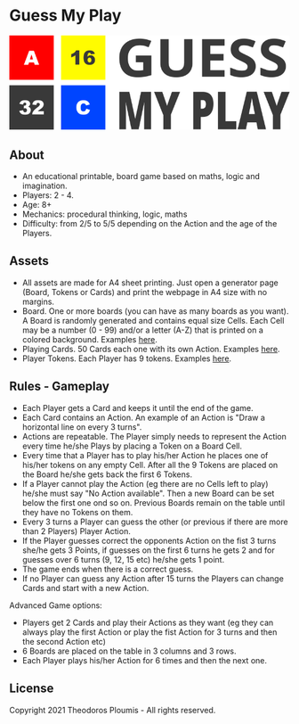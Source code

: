 # Guess My Play

![](assets/logo.svg)

## About
- An educational printable, board game based on maths, logic and imagination.
- Players: 2 \- 4.
- Age: 8+
- Mechanics: procedural thinking, logic, maths
- Difficulty: from 2/5 to 5/5 depending on the Action and the age of the Players.

## Assets
- All assets are made for A4 sheet printing. Just open a generator page (Board, Tokens or Cards) and print the webpage in A4 size with no margins.
- Board. One or more boards (you can have as many boards as you want). A Board is randomly generated and contains equal size Cells.
  Each Cell may be a number (0 \- 99) and/or a letter (A-Z) that is printed on a colored background. Examples [here](boards).
- Playing Cards. 50 Cards each one with its own Action. Examples [here](cards).
- Player Tokens. Each Player has 9 tokens. Examples [here](tokens).

## Rules - Gameplay
- Each Player gets a Card and keeps it until the end of the game.
- Each Card contains an Action. An example of an Action is "Draw a horizontal line on every 3 turns".
- Actions are repeatable. The Player simply needs to represent the Action every time he/she Plays by placing a Token on a Board Cell.
- Every time that a Player has to play his/her Action he places one of his/her tokens on any empty Cell. 
  After all the 9 Tokens are placed on the Board he/she gets back the first 6 Tokens.
- If a Player cannot play the Action (eg there are no Cells left to play) he/she must say "No Action available". 
  Then a new Board can be set below the first one ond so on. Previous Boards remain on the table until they have no Tokens on them.
- Every 3 turns a Player can guess the other (or previous if there are more than 2 Players) Player Action.
- If the Player guesses correct the opponents Action on the fist 3 turns she/he gets 3 Points, 
  if guesses on the first 6 turns he gets 2 and for guesses over 6 turns (9, 12, 15 etc) he/she gets 1 point.
- The game ends when there is a correct guess.
- If no Player can guess any Action after 15 turns the Players can change Cards and start with a new Action.

Advanced Game options:

- Players get 2 Cards and play their Actions as they want (eg they can always play the first Action or play the fist 
  Action for 3 turns and then the second Action etc)
- 6 Boards are placed on the table in 3 columns and 3 rows.
- Each Player plays his/her Action for 6 times and then the next one.

## License
Copyright 2021 Theodoros Ploumis - All rights reserved.

